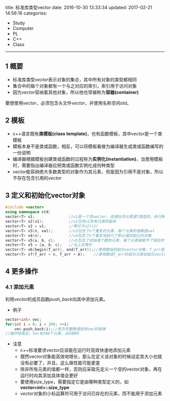 title: 标准库类型vector
date: 2016-10-30 13:33:34
updated: 2017-02-21 14:56:16
categories:
- Study
- Computer
- PL
- C++
- Class
---


## 1 概要


- 标准库类型*vector*表示对象的集合，其中所有对象的类型都相同
- 集合中的每个对象都有一个与之对应的索引，索引用于访问对象
- 因为*vector*容纳着其他对象，所以他也常被称为**容器(container)**


要想使用*vector*，必须包含头文件*vector*，并使用名称空间*std*。


## 2 模板


- c++语言既有**类模板(class template)**，也有函数模板，其中*vector*是一个类模板
- 模板本身不是类或函数，相反，可以将模板看做为编译器生成类或函数编写的一份说明
- 编译器根据模板创建类或函数的过程称为**实例化(instantiation)**，当使用模板时，需要指出编译器应把类或函数实例化成何种类型
- *vector*能容纳绝大多数类型的对象作为其元素，但是因为引用不是对象，所以不存在包含引用的*vector*


## 3 定义和初始化vector对象


```cpp
#include <vector>
using namespace std;
vector<T> v1;               //v1是一个空vector，他潜在的元素是T类型的，执行默认初始化
vector<T> v2(v1);           //v2包含v1所有元素的副本        
vector<T> v2 = v1;          //等价于v2(v1)
vector<T> v3(n, val);       //v3包含了n个重复的元素，每个元素的值都是val
vector<T> v4(n);            //v4包含了n个重复地执行了默认值初始化的对象
vector<T> v5{a, b, c};      //v5包含了初始值个数的元素，每个元素被赋予了相应的初始值
vector<T> v5 = {a, b, c};   //与上式等价
vector<T> v6(begin(T_arr), end(T_arr));//使用数组初始化vector对象，T_arr是数组
vector<T> v7(T_arr + n, T_arr + m);    //使用数组T_arr的部分元素初始化vector对象，前提是n与m的范围是合法的
```


## 4 更多操作


### 4.1 添加元素


利用*vector*的成员函数*push_back*向其中添加元素。


- 例子


```cpp
vector<int> vec;
for(int i = 0; i < 100; ++i)
    vec.push_back(i);//依次将整数值放到vec的尾端
//循环结束后，vec有100个元素，从0到99
```


- 注意
    + c++标准要求vector应该能在运行时高效快速地添加元素
    + 既然vector对象能高效地增长，那么在定义该对象的时候设定其大小也就没有必要了，并且，这么做性能可能更差
    + 除非所有元素的值都一样，否则应采取先定义一个空的vector对象，再在运行时向其添加具体值会更好
    + 要使用*size_type*，需要指定它是由哪种类型定义的，如**vector&lt;int&gt;::size_type**
    + *vector*对象的小标运算符可用于访问已存在的元素，而不能用于添加元素